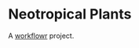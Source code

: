 # Neotropical Plants

A [workflowr][] project.

[workflowr]: https://github.com/workflowr/workflowr
